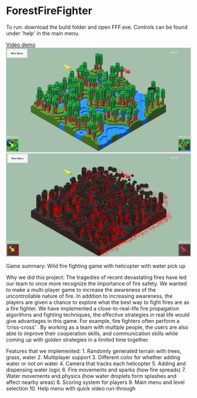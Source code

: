 # ForestFireFighter
To run: download the build folder and open FFF.exe.
Controls can be found under 'help' in the main menu.

[Video demo](https://youtu.be/BatCs-Fu3fU)
![pic](fff_easy.PNG)
![pic](fff_hard_destruction.PNG)


Game summary: Wild fire fighting game with helicopter with water pick up

Why we did this project: The tragedies of recent devastating fires have led our team to once more recognize the importance of fire safety. We wanted to make a multi-player game to increase the awareness of the uncontrollable nature of fire. In addition to increasing awareness, the players are given a chance to explore what the best way to fight fires are as a fire fighter. We have implemented a close-to-real-life fire propagation algorithms and fighting techniques, the effective strategies in real life would give advantages in this game. For example, fire fighters often perform a ‘criss-cross’ . By working as a team with multiple people, the users are also able to improve their cooperation skills, and communication skills while coming up with golden strategies in a limited time together.

Features that we implemented: 1. Randomly generated terrain with trees, grass, water 2. Multiplayer support 3. Different color for whether adding water or not on water 4. Camera that tracks each helicopter 5. Adding and dispensing water logic 6. Fire movements and sparks (how fire spreads) 7. Water movements and physics (how water droplets form splashes and affect nearby areas) 8. Scoring system for players 9. Main menu and level selection 10. Help menu with quick video run-through
